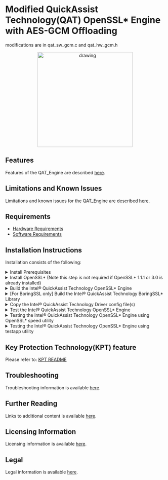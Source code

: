 # Modified QuickAssist Technology(QAT) OpenSSL\* Engine with AES-GCM Offloading

modifications are in qat_sw_gcm.c and qat_hw_gcm.h

<p align=center>
<img src="docs/images/qat_engine.png" alt="drawing" width="300"/>
</p>

## Features
Features of the QAT_Engine are described [here](docs/features.md).

## Limitations and Known Issues
Limitations and known issues for the QAT_Engine are described [here](docs/limitations.md).

## Requirements
- [Hardware Requirements](docs/hardware_requirements.md)
- [Software Requirements](docs/software_requirements.md)

## Installation Instructions
Installation consists of the following:
<details>
<summary markdown="span">Install Prerequisites</summary>

<br> Switch to Build the Intel® QuickAssist Technology OpenSSL* Engine - Example 5  and use the `make depend` target to clone and build the latest compatible versions of the dependant libraries automatically based on the target in the QAT Engine build configure.

<details>
<summary markdown="span">qat_hw Prerequisites </summary>

<br> Install the Intel&reg; QuickAssist Technology Driver using instructions from the Getting Started Guide

| Platform   |    Getting Started Guide |
|----|   -|
|Intel&reg; Xeon&reg; with Intel&reg; C62X Series Chipset<br>Intel&reg; Atom&trade; Processor with Intel&reg C3xx series <br> Intel&reg; Communications Chipset 8925 to 8955 Series|Intel&reg; QAT Software for Linux\* - [Getting Started Guide Hardware v1.x CE Release](https://cdrdv2.intel.com/v1/dl/getContent/710059) |
|Intel® Xeon® Scalable Processor family with Intel® QAT Gen4/Gen4m| Intel&reg; QAT Software for Linux\* - [Getting Started Guide Hardware v2.0](https://cdrdv2.intel.com/v1/dl/getContent/632506) |

Other technical collaterals of the Intel&reg; QuickAssist Technology driver
can be found in the below page.
* [Intel&reg; QuickAssist Technology](https://developer.intel.com/quickassist)

## Contiguous memory driver

The Intel&reg; QAT API requires many of the data structures (those that will be
passed to the hardware) to be allocated in contiguous pinned memory in order to
support DMA operations. You must either supply your own contiguous memory driver
and make changes to the engine to make use of it or use one of the following
drivers:

### User Space DMA-able Memory (USDM) Component

The Intel&reg; QAT Driver for QAT_HW comes with its own
contiguous pinned memory driver that is compatible with the Intel&reg; QAT
OpenSSL\* Engine. The USDM component is of a higher quality than the
qat\_contig\_mem driver provided within the Intel&reg; QAT OpenSSL\* Engine,
and is the preferred option. The USDM component is used by the Intel&reg; QAT
Driver itself, and also has the following additional features:

* Support for virtualization
* Support for configurable slab sizes
* Support for configurable secure freeing of memory (overwrite with zeros)
* Support for configurable slab caching
* Support for newer kernels
* Support for thread specific memory to avoid locks (QAT_HW Version 1.7 & 1.8 only)

The USDM component is located within the Intel&reg; QAT Driver for QAT_HW
source code in the following subdirectory: `quickassist/utilities/libusdm_drv`.
As the USDM component is also used by the QAT_HW driver itself it will have
already been built when the driver was built. It may also already be loaded as
well, and you can check by running `lsmod` and looking for usdm_drv in the list.
If not present it can be loaded as follows:

```bash
modprobe usdm_drv.ko
```
The USDM thread specific memory can be enabled in QAT_HW driver using the below
configure flags in driver build which is only needed for multithreaded
application for performance improvement. This is supported from version 4.20
of QAT_HW Version 1.7 driver only.

```bash
./configure --enable-icp-thread-specific-usdm --enable-128k-slab
```

**Note:** See [Limitations and Known Issues](docs/limitations.md) for multithreaded limitations, including performance with OpenSSL.

#### Example contiguous memory driver - qat\_contig\_mem

This step is not required if using the default USDM driver above. The Intel&reg;
QAT OpenSSL\* Engine comes with an example kernel space contiguous memory driver
that can be used to try out operation of the engine. It is considered to be an
example only and is not written to be a production quality driver.
The use of the qat\_contig\_mem driver can be enabled using the configure
option `--enable-qat_hw_contig_mem` that tells the build that the Intel&reg;
QAT OpenSSL\* Engine should be compiled to use the qat_contig_mem component
instead of the USDM memory driver above.

Building and loading the qat_contig_mem driver assuming:

* The Intel&reg; QAT OpenSSL\* Engine was cloned to its own location at the
  root of the drive: `/`.

To build/install the qat\_contig\_mem driver follow these steps:

```bash
cd /QAT_Engine/qat_contig_mem
make
make load
make test
```

The expected output from `make test` should be something similar to the
following:

    seg mapped to 0x7f9eedd6e000, virtualAddress in seg 0xffff880ac9c0c000,
    length 64
    Hello world!
    # PASS Verify for QAT Contig Mem Test

#### Shared Virtual Memory

QAT gen4 devices(4xxx) supports Shared Virtual Memory (SVM) that allows the use
of unpinned user space memory avoiding the memcpy of buffers to pinned contiguous memory.
The SVM support in the driver enables passing of virtual addresses to the QAT hardware for
processing acceleration requests, i.e. addresses are the same virtual addresses used in
the calling process supporting Zero-copy. This Support in the QAT Engine can be enabled
dynamically by setting `SvmEnabled = 1` and `ATEnabled = 1` in the QAT PF and VF device's
driver config file(s) along with other prerequistes mentioned below.

### Prerequisites

The Following parameter needs to be enabled in BIOS and is supported only in
QAT gen4 devices.

* Support for Shared Virtual Memory with Intel IOMMU
* Enable VT-d
* Enable ATS

</details>
<details>
<summary markdown="span">qat_sw Prerequisites<br></summary>

- Verify qat_sw components are installed as described in [Software requirements](docs/software_requirements.md#qat_sw-requirements)

</details>
</details>
<details>
<summary>Install OpenSSL*    (Note this step is not required if OpenSSL* 1.1.1 or 3.0 is already installed)</summary>

## Build OpenSSL\*

This step is not required if building the Intel&reg; QAT OpenSSL\* Engine
against system prebuilt OpenSSL\* 1.1.1 or 3.0. When using the prebuild system OpenSSL library
the engine library is installed in the system OpenSSL engines directory.

Clone OpenSSL\* from Github\* at the following location:

    git clone https://github.com/openssl/openssl.git

It is recommended to checkout and build against the OpenSSL\* git tag
specified in the Software Requirements section. OpenSSL\* Version 1.1.1
and 3.0 are only supported.

Due to the nature of the Intel&reg; QAT OpenSSL\* Engine being a dynamic engine
it can only be used with shared library builds of OpenSSL\*.

Note: It is not recommended to install the accelerated version of OpenSSL\* as
your default system library. If you do, you may find that acceleration is used
unexpectedly by other applications on the system resulting in
undesired/unsupported behaviour. The `--prefix` can be used with the `./config`
command to specify the location that `make install` will copy files to. Please
see the OpenSSL\* INSTALL file for full details on usage of the `--prefix`
option.

With OpenSSL\* version 1.1.0 and on, binaries are installed in standard
directories by default, and the addition of runpath directories is not done
automatically.  If you wish to install OpenSSL\* in a non-standard location
(recommended), the runpath directories can be specified via the OpenSSL\*
Configure command, which recognises the arguments `-rpath` and `-R` to support
user-added rpaths.  For convenience, a Makefile variable `LIBRPATH` has also
been added which is defined as the full path to a subdirectory of the
installation directory. The subdirectory is named `lib` by default.
If you do not wish to use `LIBRPATH`, the rpath can be specified directly.
The syntax for specifying a rpath is as follows:

    ./config [options] -Wl,-rpath,\${LIBRPATH}

The `-rpath` can be replaced with `-R` for brevity. If you do not wish
to use the built-in variable LIBRPATH, the syntax for specifying a rpath of
`/usr/local/ssl/lib` for example would be:

    ./config [options] -Wl,-rpath,/usr/local/ssl/lib

Alternatively, you can specify the rpath by adding it to the environment
variable `LD_LIBRARY_PATH` via the command:

    export LD_LIBRARY_PATH=$LD_LIBRARY_PATH:`RPATH`

where `RPATH` is the full path(s) to the shared libraries.  This is not the
preferred method though.
`
The following example is assuming:

* The OpenSSL\* source was cloned from Github* to its own location at the root
  of the drive: `/`.
* You want OpenSSL\* to be installed to `/usr/local/ssl`.

An example build would be:
```bash
cd /openssl
./config --prefix=/usr/local/ssl -Wl,-rpath,\${LIBRPATH}
make depend (if recommended by the OpenSSL* build system)
make
make install
```
As the Intel&reg; QAT OpenSSL\* Engine will be built as a dynamic engine it is
important to tell OpenSSL\* where to find the dynamic engines at runtime. This
is achieved by exporting the following environment variable (assuming the
example paths above):

    OpenSSL 1.1.1: export OPENSSL_ENGINES=/usr/local/ssl/lib/engines-1.1

    OpenSSL 3.0: export OPENSSL_ENGINES=/usr/local/ssl/lib64/engines-3

Note: This variable will need to be present in the environment whenever the
engine is used and not needed when provider is used.

Load/Initialize Engine using the OpenSSL\* config file is located
[here](docs/openssl_config.md)

Further information on building OpenSSL\* can be found in the INSTALL file
distributed with the OpenSSL\* source code or on the official OpenSSL\* Wiki in
the Compilation and Installation section:
<https://wiki.openssl.org/index.php/Compilation_and_Installation>

</details>

<details>
<summary>Build the Intel&reg; QuickAssist Technology OpenSSL* Engine</summary>

## Build the Intel&reg; QuickAssist Technology OpenSSL\* Engine

Clone the Github\* repository containing the Intel&reg; QAT OpenSSL\* Engine:

    git clone https://github.com/intel/QAT_Engine.git

When building it is possible to specify command line options that can be
used to turn engine functionality on and off. The complete list of these
options is available [here](docs/config_options.md).

The prerequisite to run autogen.sh is to have autotools (autoconf, automake,
libtool and pkg-config) installed in the system.

```bash
cd /QAT_Engine
./autogen.sh
```

./autogen.sh will regenerate autoconf tools files.

### Example Builds
Here are a few example builds that demonstrate how the Intel&reg; QAT OpenSSL\*
Engine can be configured to use qat_hw and/or qat_sw.

<details>
<summary>Example 1: qat_hw target with OpenSSL\* 1.1.1 or 3.0 built from source</summary>
<br>

The following example is assuming:

* The Intel&reg; QAT OpenSSL\* Engine was cloned to its own location at the root
  of the drive: `/`.
* The Intel&reg; QAT Driver version 1.7 or 2.0 was unpacked within `/QAT` and using
  the USDM component.
* OpenSSL\* 1.1.1 or 3.0 built from source is being used and installed to `/usr/local/ssl`.

To build and install the Intel&reg; QAT OpenSSL\* Engine:

```bash
cd /QAT_Engine
./configure \
--with-qat_hw_dir=/QAT \
--with-openssl_install_dir=/usr/local/ssl
make
make install
```

In the above example this will create the file `qatengine.so` and copy it to
`/usr/local/ssl/lib/engines-1.1`.

For building QAT Engine against qatlib(intree driver) from source which is
installed to default location "/usr/local" use `--with-qat_hw_dir=/usr/local`
or provide the path that is used in the prefix to build qatlib.

If qatlib is installed via RPM (both library and development headers) then
`-with-qat_hw_dir` is not needed as qatengine automatically picks qatlib
libraries and headers from the default location `/usr/lib64`.

<br>
</details>

<details>
<summary>Example 2: qat_hw target with Prebuilt OpenSSL\* 1.1.1 or 3.0</summary>
<br>

The following example is assuming:
* The Intel&reg; QAT OpenSSL\* Engine was cloned to its own location at the root
  of the drive: `/`.
* The Intel&reg; QAT Driver was unpacked within `/QAT` and using
  the USDM component.
* Prebuilt OpenSSL\* (both library and devel RPM packages) are installed in
  the system and the OpenSSL\* version is in the `1.1.1 or 3.0` series.

To build and install the Intel&reg; QAT OpenSSL\* Engine:

```bash
cd /QAT_Engine
./configure  --with-qat_hw_dir=/QAT
make
make install
```
In the above example this will create the file `qatengine.so` and copy it to
the engines dir of the system which can be checked using
`pkg-config --variable=enginesdir libcrypto`.

If qatlib is installed via RPM (both library and development headers) then
`-with-qat_hw_dir` is not needed as qatengine automatically picks qatlib
libraries and headers from the default location `/usr/lib64`.


<br>
</details>

<details>
<summary>Example 3: qat_hw + qat_sw target with Prebuilt OpenSSL\* 1.1.1 or 3.0</summary>
<br>

The following example is assuming:

* The Intel&reg; QAT OpenSSL\* Engine was cloned to its own location at the root
  of the drive: `/`.
* The Intel&reg; QAT Driver was unpacked within `/QAT` and using
  the USDM component.
* Intel&reg; Multi-Buffer Crypto for IPsec Library was installed to the default path
* OpenSSL\* 1.1.1 or 3.0 built from source is being used and installed to `/usr/local/ssl`.

To build and install the Intel&reg; QAT OpenSSL\* Engine:

```bash
cd /QAT_Engine
./configure \
--with-qat_hw_dir=/QAT \
--enable-qat_sw \
--with-openssl_install_dir=/usr/local/ssl
make
make install
```

- In the above example this will create the file `qatengine.so` and copy it to
  `/usr/local/ssl/lib/engines-1.1`.
- AES-GCM operations are handled by qat_sw
- Other cryptographic operations are handled by qat_hw

<br>
</details>

<details>
<summary>Example 4: qat_sw target with Prebuilt OpenSSL\* 1.1.1 or 3.0 </summary>
<br>

The following example is assuming:

* The Intel&reg; QAT OpenSSL\* Engine was cloned to its own location at the root
  of the drive: `/`.
* The Intel&reg; Crypto Multi-buffer library was installed to the default path
  (/usr/local).
* The Intel&reg; Multi-Buffer crypto for IPsec Library was installed to its
  default path (/usr/). (Optional if QAT SW AES-GCM support is not needed).
* Prebuilt OpenSSL\* 1.1.1 or 3.0 from the system is used.

To build and install the Intel&reg; QAT OpenSSL\* Engine with QAT Software support:

```bash
cd /QAT_Engine
./configure --enable-qat_sw
make
make install
```
In the above example, `--disable-qat_hw` needs to be provided if the system
has qatlib installed.
Note : `--enable-qat_sw` checks crypto_mb and IPSec_MB libraries in its
respective default path (/usr/local/lib and /usr/lib) or in the path provided
in the config flag `--with-qat_sw_crypto_mb_install_dir` (for crypto_mb) and
`--with-qat_sw_ipsec_mb_install_dir` (for ipsec_mb). If any of the libraries
is not installed then their corresponding algorithm support is disabled
(crypto_mb library for PKE algorithms and IPSec_mb library for AES-GCM).
<br><br>
</details>

<details>
<summary>Example 5: Using `make depend` for building dependant libraries and build QAT Engine
<br>

This QAT Engine supports building and installing the dependant libraries automatically when
the make option `make depend` is specified before make which clones the latest release of
dependant libraries (OpenSSL, QAT_HW(QAT1.7, QAT1.8 & QAT2.0 OOT Linux driver),
QAT_SW(ipp-crypto & ipsec_mb) based on the flags enabled in the QAT Engine build configure.

```bash
cd /QAT_Engine
git submodule update --init
./configure \
--with-qat_hw_dir=/QAT \  #For QAT_HW supported platforms
--enable-qat_sw \ #For QAT_SW supported platforms
--with-openssl_install_dir=/usr/local/ssl # OpenSSL install path
make depend
make
make install
```

In the above example this will clone and install QAT Engine(qat_hw + qat_sw)
along with their dependant libraries installed in the path specifed for QAT_HW
and default path for QAT_SW (`/usr/local` for ipp-crypto & `/usr` for ipsec_mb) with
qatengine.so library installed in the path `/usr/local/ssl/lib64/engines-3`.
The dependant libaries are built and installed based on the QAT Engine build configure
flags provided for qat_hw, qat_sw or qat_hw + qat_sw target using OpenSSL3.0.

Please note `make depend` target is not supported in FreeBSD OS, Virtualized environment,
BoringSSL, BabaSSL and qatlib dependency build. The Dependant library versions used are updated in
[Software Requirements section](https://github.com/intel/QAT_Engine/blob/master/docs/software_requirements.md)
and OpenSSL version is latest of 3.0

<br>
</details>

<details>
<summary>Enable plock optimization in QAT Engine for Multithread applications</summary>
<br>

Progressive Lock (plock) optimization in QAT Engine provides an alternative to
pthread's rwlock as in Haproxy. This plock is an alternative to read/write locks
in the pthread library and optimizes read/write locking with a series of atomic
operations and there will be no more syscalls in case of contention. The benefit
of plock is that it saves lot of CPU and improves performance with higher number
of threads for multithread applications. In case of Haproxy, this can directly
enabled in the Haproxy build with addition build flag "USE_PTHREAD_EMULATION=1".

### Build Flag to enable plock optimization

QAT Engine generates dynamic libraries and currently enables Plock by preloading.

-  When compiling the qat engine, add the compilation option
   `--enable-qat_plock`, and the `libplock.so` will be generated.
   eg: ./configure --enable-qat_sw --enable-qat_plock
       --with-openssl_install_dir=${OPENSSL_INSTALL_DIR}
- Set the environment variable ‘LD_PRELOAD’ to use the plock optimization.
   eg: export LD_PRELOAD = ${OPENSSL_INSTALL_DIR}/lib/engine-1.1/libplock.so
Note: The `LD_PRELOAD` must be set before launching the multithread Application.

<br>
</details>
</details>

<details>
<summary>[For BoringSSL only] Build the Intel&reg; QuickAssist Technology BoringSSL* Library</summary>

Please refer [BoringSSL section](docs/bssl_support.md) for steps to build the
Intel® QuickAssist Technology BoringSSL* library which supports RSA and ECDSA QAT
Hardware and QAT Software Acceleration using BoringSSL.

</details>

<details>
<summary>Copy the Intel&reg; QuickAssist Technology Driver config file(s)</summary>

## Copy the Intel&reg; QuickAssist Technology Driver config files for qat_hw

This step is not required for qat_sw target. The Intel&reg; QAT OpenSSL\*
Engine includes example conf files to use with the Intel&reg; QAT Driver.
The Intel&reg; QAT OpenSSL\* Engine will not function with the default
Intel&reg; QAT Driver conf file because the default conf does not contain a
`[SHIM]` section which the Intel&reg; QAT OpenSSL\* Engine requires by default.
The default section name in the QAT OpenSSL\* Engine can be modified if required
by either using the engine ctrl command SET_CONFIGURATION_SECTION_NAME or by
setting the environment variable "QAT_SECTION_NAME".
The conf files are located at:

    /path/to/qat_engine/qat_hw_config

The files are grouped by acceleration device(dh895xcc or c6xx or c3xxx
or 200xx or c4xxx or 4xxx), please choose the files appropriate to your
acceleration device only.

The files are also split into `multi_process` and `multi_thread`.

If your application runs one (or very few) processes, but has multiple threads
in each process, each accessing the acceleration device, then you should pick
the `multi_thread` config files. An example of this is a webserver
that creates a new thread for each incoming connection.

If your application scales by creating new processes, then you should pick the
`multi_process` config files. An example of this is an event driven
application that runs as a single thread in an event loop.  In this type of
application it is usual for the application to create at least one new process
for each cpu core you want to utilize.

For event driven polling based application, change the parameter `Cy$nIsPolled=1`
to `Cy$nIsPolled=2` for each instances($n) in the respective config file to use
event driven polling support. Event driven config files are only supported in Linux.
Once you have decided which config file you should use, or created your own you
should follow the procedure below to install it:

1. Stop the acceleration driver as described in the Section 3.4
   Starting/Stopping the Acceleration software from the
   Getting Started Guide available in [Intel&reg; QuickAssist Technology Driver](https://developer.intel.com/quickassist)

2. Copy the appropriate `.conf` file to `/etc` for n number of QAT devices

3. Start the acceleration driver as described in the Section 3.4
   Starting/Stopping the Acceleration software from the
   Getting Started Guide available in [Intel&reg; QuickAssist Technology Driver](https://developer.intel.com/quickassist)
</details>

<details>
<summary>Test the Intel&reg; QuickAssist Technology OpenSSL* Engine</summary>

## Test the Intel&reg; QuickAssist Technology OpenSSL\* Engine

Run this command to verify the Intel&reg; QAT OpenSSL\* Engine is loaded
correctly: This should not be used to determine QAT Engine capabilities as
it will not display all the algorithms that are supported in QAT Engine.

```text
cd /path/to/openssl_install/bin
./openssl engine -t -c -v qatengine
```

qat_hw target output will be:
```text
(qatengine) Reference implementation of QAT crypto engine(qat_hw) <qatengine version>
 [RSA, DSA, DH, AES-128-CBC-HMAC-SHA1, AES-128-CBC-HMAC-SHA256,
 AES-256-CBC-HMAC-SHA1, AES-256-CBC-HMAC-SHA256, TLS1-PRF, HKDF, X25519, X448]
    [ available ]
    ENABLE_EXTERNAL_POLLING, POLL, SET_INSTANCE_FOR_THREAD,
    GET_NUM_OP_RETRIES, SET_MAX_RETRY_COUNT, SET_INTERNAL_POLL_INTERVAL,
    GET_EXTERNAL_POLLING_FD, ENABLE_EVENT_DRIVEN_POLLING_MODE,
    GET_NUM_CRYPTO_INSTANCES, DISABLE_EVENT_DRIVEN_POLLING_MODE,
    SET_EPOLL_TIMEOUT, SET_CRYPTO_SMALL_PACKET_OFFLOAD_THRESHOLD,
    ENABLE_INLINE_POLLING, ENABLE_HEURISTIC_POLLING,
    GET_NUM_REQUESTS_IN_FLIGHT, INIT_ENGINE, SET_CONFIGURATION_SECTION_NAME,
    ENABLE_SW_FALLBACK, HEARTBEAT_POLL, DISABLE_QAT_OFFLOAD
```

qat_sw target output will be:
```text
(qatengine) Reference implementation of QAT crypto engine(qat_sw) <qatengine version>
 [RSA, id-aes128-GCM, id-aes192-GCM, id-aes256-GCM, X25519]
     [ available ]
     ENABLE_EXTERNAL_POLLING, POLL, ENABLE_HEURISTIC_POLLING,
     GET_NUM_REQUESTS_IN_FLIGHT, INIT_ENGINE
```

Detailed information about the engine specific messages is available [here](docs/engine_specific_messages.md).
Also `./openssl engine -t -c -vvvv qatengine` gives brief description about each ctrl command.
<br>
</details>
<details>
<summary>Testing the Intel&reg; QuickAssist Technology OpenSSL* Engine using OpenSSL* speed utility</summary>

## Testing the Intel&reg; QuickAssist Technology OpenSSL\* Engine using OpenSSL\* speed utility

```text
cd /path/to/openssl_install/bin

qat_hw

* RSA 2K
  * Asynchronous
  ./openssl speed -engine qatengine -elapsed -async_jobs 72 rsa2048
  * Synchronous
  ./openssl speed -engine qatengine -elapsed rsa2048
  * OpenSSL Software
  ./openssl speed -elapsed rsa2048
* ECDH Compute Key
  * Asynchronous
  ./openssl speed -engine qatengine -elapsed -async_jobs 36 ecdh
  * Synchronous
  ./openssl speed -engine qatengine -elapsed ecdh
  * OpenSSL Software
  ./openssl speed -elapsed ecdh
* Chained Cipher: aes-128-cbc-hmac-sha1
  * Asynchronous
  ./openssl speed -engine qatengine -elapsed -async_jobs 128 -multi 2 -evp aes-128-cbc-hmac-sha1
  * Synchronous
  ./openssl speed -engine qatengine -elapsed -multi 2 -evp aes-128-cbc-hmac-sha1
  * OpenSSL Software
  ./openssl speed -elapsed -multi 2 -evp aes-128-cbc-hmac-sha1

qat_sw (Intel(R) Crypto Multi-buffer library)

* RSA 2K
  ./openssl speed -engine qatengine -elapsed -async_jobs 8 rsa2048
* ECDH X25519
  ./openssl speed -engine qatengine -elapsed -async_jobs 8 ecdhx25519
* ECDH P-256
  ./openssl speed -engine qatengine -elapsed -async_jobs 8 ecdhp256
* ECDSA P-256
  ./openssl speed -engine qatengine -elapsed -async_jobs 8 ecdsap256
* ECDH P-384
  ./openssl speed -engine qatengine -elapsed -async_jobs 8 ecdhp384
* ECDSA P-384
  ./openssl speed -engine qatengine -elapsed -async_jobs 8 ecdsap384

qat_sw (Intel(R) Multi-Buffer Crypto for IPsec)

* AES-128-GCM
  ./openssl speed -engine qatengine -elapsed -evp aes-128-gcm
* AES-192-GCM
  ./openssl speed -engine qatengine -elapsed -evp aes-192-gcm
* AES-256-GCM
  ./openssl speed -engine qatengine -elapsed -evp aes-256-gcm
```
</details>
<details>
<summary>Testing the Intel&reg; QuickAssist Technology OpenSSL* Engine using testapp utility</summary>

## Testing the Intel&reg; QuickAssist Technology OpenSSL* Engine using testapp utility</summary>

```text
cd /path/to/qat_engine
make test
./testapp.sh QAT_HW (For testing algorithms supported by QAT_HW)
./testapp.sh QAT_SW (For testing algorithms supported by QAT_SW)
```
The `testapp.sh` script will run the corresponding functional tests supported
by QAT_HW and QAT_SW. Please note that the QAT Engine should be built with
that support for the tests.

Additional information for testapp tests available with the help option
`./testapp -help`
</details>



## Key Protection Technology(KPT) feature
Please refer to: [KPT README](docs/KPT_Feature.md)

## Troubleshooting
Troubleshooting information is available [here](docs/troubleshooting.md).

## Further Reading
Links to additional content is available [here](docs/additional_information.md).

## Licensing Information
Licensing information is available [here](docs/licensing.md).

## Legal
Legal information is available [here](docs/legal.md).

